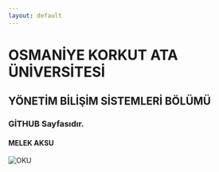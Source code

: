 ```yaml
---
layout: default
---
```


# OSMANİYE KORKUT ATA ÜNİVERSİTESİ

## YÖNETİM BİLİŞİM SİSTEMLERİ BÖLÜMÜ

### GİTHUB Sayfasıdır.

#### MELEK AKSU


![OKU](https://www.osmaniye.edu.tr/Resource/Images/osmaniye-korkut-ata-universitesi.png)
